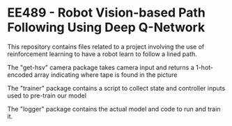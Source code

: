 # EE489 - Robot Vision-based Path Following Using Deep Q-Network

This repository contains files related to a project involving the use of reinforcement learning to have a robot learn to follow a lined path.

The "get-hsv" camera package takes camera input and returns a 1-hot-encoded array indicating where tape is found in the picture

The "trainer" package contains a script to collect state and controller inputs used to pre-train our model

The "logger" package contains the actual model and code to run and train it.

